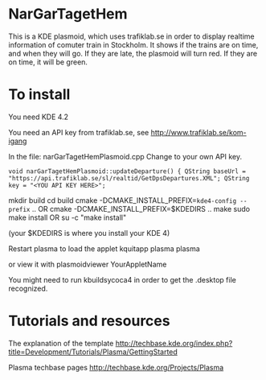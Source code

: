 # NarGarTagetHem

This is a KDE plasmoid, which uses trafiklab.se in order to display realtime information of comuter train in Stockholm.
It shows if the trains are on time, and when they will go. If they are late, the plasmoid will turn red. If they are on time, it will be green.


# To install

You need KDE 4.2

You need an API key from trafiklab.se, see 
http://www.trafiklab.se/kom-igang

In the file: narGarTagetHemPlasmoid.cpp
Change <YOU API KEY HERE> to your own API key.

`void narGarTagetHemPlasmoid::updateDeparture() {
  QString baseUrl = "https://api.trafiklab.se/sl/realtid/GetDpsDepartures.XML";
  QString key = "<YOU API KEY HERE>";`



mkdir build
cd build
cmake -DCMAKE_INSTALL_PREFIX=`kde4-config --prefix` .. OR cmake -DCMAKE_INSTALL_PREFIX=$KDEDIRS .. 
make
sudo make install OR su -c "make install"

(your $KDEDIRS is where you install your KDE 4)

Restart plasma to load the applet 
kquitapp plasma
plasma

or view it with 
plasmoidviewer YourAppletName

You might need to run kbuildsycoca4
in order to get the .desktop file recognized.

# Tutorials and resources
The explanation of the template
http://techbase.kde.org/index.php?title=Development/Tutorials/Plasma/GettingStarted

Plasma techbase pages
http://techbase.kde.org/Projects/Plasma
